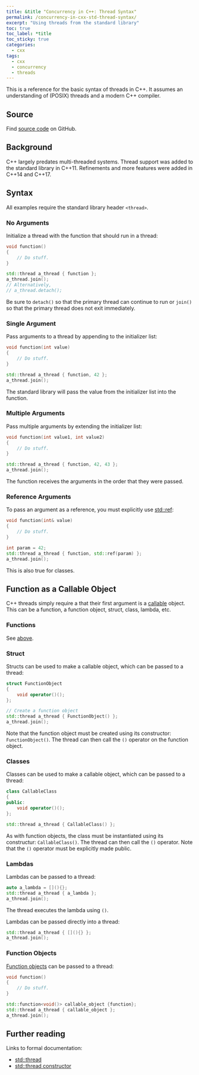 ```yaml
---
title: &title "Concurrency in C++: Thread Syntax"
permalink: /concurrency-in-cxx-std-thread-syntax/
excerpt: "Using threads from the standard library"
toc: true
toc_label: *title
toc_sticky: true
categories:
  - cxx
tags:
  - cxx
  - concurrency
  - threads
---
```


This is a reference for the basic syntax of threads in C++.
It assumes an understanding of (POSIX) threads and a modern C++ compiler.


## Source

Find [source code](https://github.com/KevinWMatthews/cxx-concurrency) on GitHub.


## Background

C++ largely predates multi-threaded systems.
Thread support was added to the standard library in C++11.
Refinements and more features were added in C++14 and C++17.


## Syntax

All examples require the standard library header `<thread>`.


### No Arguments

Initialize a thread with the function that should run in a thread:

```c++
void function()
{
    // Do stuff.
}

std::thread a_thread { function };
a_thread.join();
// Alternatively,
// a_thread.detach();
```

Be sure to `detach()` so that the primary thread can continue to run or `join()` so that the primary thread does not exit immediately.


### Single Argument

Pass arguments to a thread by appending to the initializer list:

```c++
void function(int value)
{
    // Do stuff.
}

std::thread a_thread { function, 42 };
a_thread.join();
```

The standard library will pass the value from the initializer list into the function.


### Multiple Arguments

Pass multiple arguments by extending the initializer list:

```c++
void function(int value1, int value2)
{
    // Do stuff.
}

std::thread a_thread { function, 42, 43 };
a_thread.join();
```

The function receives the arguments in the order that they were passed.


### Reference Arguments

To pass an argument as a reference, you must explicitly use [std::ref](https://en.cppreference.com/w/cpp/utility/functional/ref):

```c++
void function(int& value)
{
    // Do stuff.
}

int param = 42;
std::thread a_thread { function, std::ref(param) };
a_thread.join();
```

This is also true for classes.


## Function as a Callable Object

C++ threads simply require a that their first argument is a
[callable](https://en.cppreference.com/w/cpp/named_req/Callable) object.
This can be a function, a function object, struct,
class, lambda, etc.


### Functions

See [above](#syntax).


### Struct

Structs can be used to make a callable object, which can be passed to a thread:

```c++
struct FunctionObject
{
    void operator()();
};

// Create a function object
std::thread a_thread { FunctionObject() };
a_thread.join();
```

Note that the function object must be created using its constructor: `FunctionObject()`.
The thread can then call the `()` operator on the function object.


### Classes

Classes can be used to make a callable object, which can be passed to a thread:

```c++
class CallableClass
{
public:
    void operator()();
};

std::thread a_thread { CallableClass() };
```

As with function objects, the class must be instantiated using its constructur:
`CallableClass()`. The thread can then call the `()` operator.
Note that the `()` operator must be explicitly made public.


### Lambdas

Lambdas can be passed to a thread:

```c++
auto a_lambda = [](){};
std::thread a_thread { a_lambda };
a_thread.join();
```

The thread executes the lambda using `()`.

Lambdas can be passed directly into a thread:

```c++
std::thread a_thread { [](){} };
a_thread.join();
```


### Function Objects

[Function objects](https://en.cppreference.com/w/cpp/utility/functional) can be passed to a thread:

```c++
void function()
{
    // Do stuff.
}

std::function<void()> callable_object {function};
std::thread a_thread { callable_object };
a_thread.join();
```


## Further reading

Links to formal documentation:
  * [std::thread](https://en.cppreference.com/w/cpp/thread/thread)
  * [std::thread constructor](https://en.cppreference.com/w/cpp/thread/thread/thread)
